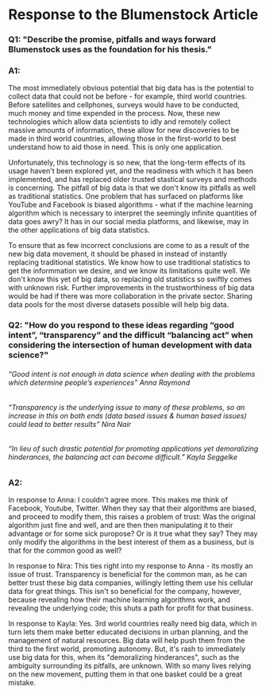 # Response to the Blumenstock Article

### Q1: "Describe the promise, pitfalls and ways forward Blumenstock uses as the foundation for his thesis."

### A1:
The most immediately obvious potential that big data has is the potential to collect data that could not be before - for example, third world countries. Before satellites and cellphones, surveys would have to be conducted, much money and time expended in the process. Now, these new technologies which allow data scientists to idly and remotely collect massive amounts of information, these allow for new discoveries to be made in third world countries, allowing those in the first-world to best understand how to aid those in need. This is only one application.
  
Unfortunately, this technology is so new, that the long-term effects of its usage haven't been explored yet, and the readiness with which it has been implemented, and has replaced older trusted stastical surveys and methods is concerning. The pitfall of big data is that we don't know its pitfalls as well as traditional statistics. One problem that has surfaced on platforms like YouTube and Facebook is biased algorithms - what if the machine learning algorithm which is necessary to interpret the seemingly infinite quantities of data goes awry? It has in our social media platforms, and likewise, may in the other applications of big data statistics. 
  
To ensure that as few incorrect conclusions are come to as a result of the new big data movement, it should be phased in instead of instantly replacing traditional statistics. We know how to use traditional statistics to get the informmation we desire, and we know its limitations quite well. We don't know this yet of big data, so replacing old statistics so swiftly comes with unknown risk. Further improvements in the trustworthiness of big data would be had if there was more collaboration in the private sector. Sharing data pools for the most diverse datasets possible will help big data. 

### Q2: "How do you respond to these ideas regarding “good intent”, “transparency” and the difficult “balancing act” when considering the intersection of human development with data science?"

###### “Good intent is not enough in data science when dealing with the problems which determine people’s experiences” Anna Raymond

###### “Transparency is the underlying issue to many of these problems, so an increase in this on both ends (data based issues & human based issues) could lead to better results” Nira Nair

###### “In lieu of such drastic potential for promoting applications yet demoralizing hinderances, the balancing act can become difficult.” Kayla Seggelke

### A2: 
In response to Anna: I couldn't agree more. This makes me think of Facebook, Youtube, Twitter. When they say that their algorithms are biased, and proceed to modify them, this raises a problem of trust: Was the original algorithm just fine and well, and are then then manipulating it to their advantage or for some sick puropose? Or is it true what they say? They may only modify the algorithms in the best interest of them as a business, but is that for the common good as well?

In response to Nira: This ties right into my response to Anna - its mostly an issue of trust. Transparency is beneficial for the common man, as he can better trust these big data companies, willingly letting them use his cellular data for great things. This isn't so beneficial for the company, however, because revealing how their machine learning algorithms work, and revealing the underlying code; this shuts a path for profit for that business. 

In response to Kayla: Yes. 3rd world countries really need big data, which in turn lets them make better educated decisions in urban planning, and the management of natural resources. Big data will help push them from the third to the first world, promoting autonomy. But, it's rash to immediately use big data for this, when its "demoralizing hinderances", such as the ambiguity surrounding its pitfalls, are unknown. With so many lives relying on the new movement, putting them in that one basket could be a great mistake.





